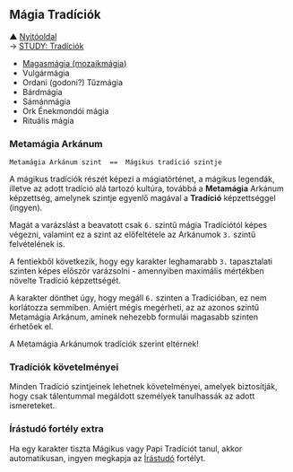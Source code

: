 ## Mágia Tradíciók

▲ [Nyitóoldal](start.md)\
→ [STUDY: Tradíciók](https://github.com/kaktusztea/km100/wiki/STUDY.tradiciok)

- [Magasmágia (mozaikmágia)](041_01_magasmagia.md)
- Vulgármágia
- Ordani (godoni?) Tűzmágia
- Bárdmágia
- Sámánmágia
- Ork Énekmondói mágia
- Rituális mágia

### Metamágia Arkánum

```
Metamágia Arkánum szint  ==  Mágikus tradíció szintje
```

A mágikus tradíciók részét képezi a mágiatörténet, a mágikus legendák, illetve az adott tradíció alá tartozó kultúra, továbbá a **Metamágia** Arkánum képzettség, amelynek szintje egyenlő magával a **Tradíció** képzettséggel (ingyen).

Magát a varázslást a beavatott csak `6.` szintű mágia Tradíciótól képes végezni, valamint ez a szint az előfeltétele az Arkánumok `3.` szintű felvételének is.

A fentiekből következik, hogy egy karakter leghamarabb `3.` tapasztalati szinten képes először varázsolni - amennyiben maximális mértékben növelte Tradíció képzettségét.

A karakter dönthet úgy, hogy megáll `6.` szinten a Tradícióban, ez nem korlátozza semmiben. Amiért mégis megérheti, az az azonos szintű Metamágia Arkánum, aminek nehezebb formulái magasabb szinten érhetőek el.

A Metamágia Arkánumok tradíciók szerint eltérnek!

### Tradíciók követelményei

Minden Tradíció szintjeinek lehetnek követelményei, amelyek biztosítják, hogy csak tálentummal megáldott személyek tanulhassák az adott ismereteket.

### Írástudó fortély extra

Ha egy karakter tiszta Mágikus vagy Papi Tradíciót tanul, akkor automatikusan, ingyen megkapja az [Írástudó](fortelyok.altalanos/irastudo.md) fortélyt.
